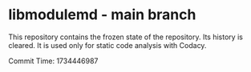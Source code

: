 # libmodulemd - main branch

This repository contains the frozen state of the repository.
Its history is cleared. It is used only for static code
analysis with Codacy.

Commit Time: 1734446987